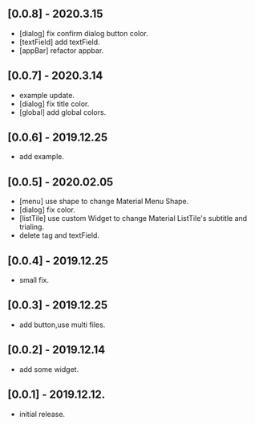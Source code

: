 ## [0.0.8] - 2020.3.15

* [dialog] fix confirm dialog button color.
* [textField] add textField.
* [appBar] refactor appbar.

## [0.0.7] - 2020.3.14

* example update.
* [dialog] fix title color.
* [global] add global colors.

## [0.0.6] - 2019.12.25

* add example.

## [0.0.5] - 2020.02.05

* [menu] use shape to change Material Menu Shape.
* [dialog] fix color.
* [listTile] use custom Widget to change Material ListTile's subtitle and trialing.
* delete tag and textField.

## [0.0.4] - 2019.12.25

* small fix.

## [0.0.3] - 2019.12.25

* add button,use multi files.

## [0.0.2] - 2019.12.14

* add some widget.

## [0.0.1] - 2019.12.12.

* initial release.